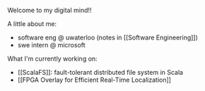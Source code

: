 Welcome to my digital mind!! 


A little about me:
- software eng @ uwaterloo (notes in [[Software Engineering]])
- swe intern @ microsoft

What I'm currently working on:
- [[ScalaFS]]: fault-tolerant distributed file system in Scala
- [[FPGA Overlay for Efficient Real-Time Localization]] 
